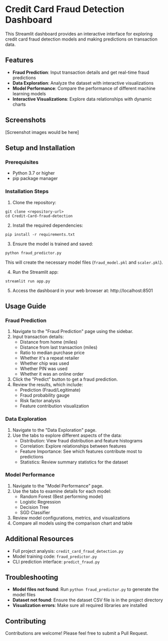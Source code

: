 # Credit Card Fraud Detection Dashboard

This Streamlit dashboard provides an interactive interface for exploring credit card fraud detection models and making predictions on transaction data.

## Features

- **Fraud Prediction**: Input transaction details and get real-time fraud predictions
- **Data Exploration**: Analyze the dataset with interactive visualizations
- **Model Performance**: Compare the performance of different machine learning models
- **Interactive Visualizations**: Explore data relationships with dynamic charts

## Screenshots

[Screenshot images would be here]

## Setup and Installation

### Prerequisites

- Python 3.7 or higher
- pip package manager

### Installation Steps

1. Clone the repository:
```
git clone <repository-url>
cd Credit-Card-fraud-detection
```

2. Install the required dependencies:
```
pip install -r requirements.txt
```

3. Ensure the model is trained and saved:
```
python fraud_predictor.py
```
This will create the necessary model files (`fraud_model.pkl` and `scaler.pkl`).

4. Run the Streamlit app:
```
streamlit run app.py
```

5. Access the dashboard in your web browser at: http://localhost:8501

## Usage Guide

### Fraud Prediction

1. Navigate to the "Fraud Prediction" page using the sidebar.
2. Input transaction details:
   - Distance from home (miles)
   - Distance from last transaction (miles)
   - Ratio to median purchase price
   - Whether it's a repeat retailer
   - Whether chip was used
   - Whether PIN was used
   - Whether it was an online order
3. Click the "Predict" button to get a fraud prediction.
4. Review the results, which include:
   - Prediction (Fraud/Legitimate)
   - Fraud probability gauge
   - Risk factor analysis
   - Feature contribution visualization

### Data Exploration

1. Navigate to the "Data Exploration" page.
2. Use the tabs to explore different aspects of the data:
   - Distribution: View fraud distribution and feature histograms
   - Correlation: Explore relationships between features
   - Feature Importance: See which features contribute most to predictions
   - Statistics: Review summary statistics for the dataset

### Model Performance

1. Navigate to the "Model Performance" page.
2. Use the tabs to examine details for each model:
   - Random Forest (Best performing model)
   - Logistic Regression
   - Decision Tree
   - SGD Classifier
3. Review model configurations, metrics, and visualizations
4. Compare all models using the comparison chart and table

## Additional Resources

- Full project analysis: `credit_card_fraud_detection.py`
- Model training code: `fraud_predictor.py`
- CLI prediction interface: `predict_fraud.py`

## Troubleshooting

- **Model files not found**: Run `python fraud_predictor.py` to generate the model files
- **Dataset not found**: Ensure the dataset CSV file is in the project directory
- **Visualization errors**: Make sure all required libraries are installed

## Contributing

Contributions are welcome! Please feel free to submit a Pull Request. 